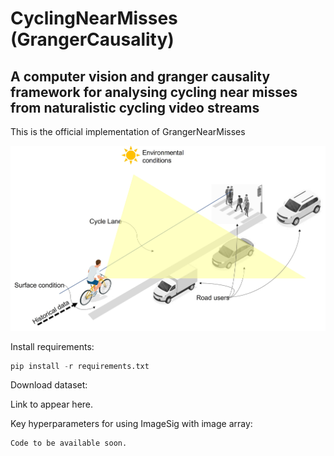 # CyclingNearMisses (GrangerCausality)

## A computer vision and granger causality framework for analysing cycling near misses from naturalistic cycling video streams

This is the official implementation of GrangerNearMisses

<img src='method.jpg'/>





Install requirements:
```python
pip install -r requirements.txt
```
Download dataset:

Link to appear here.

Key hyperparameters for using ImageSig with image array:
```python
Code to be available soon.
```

